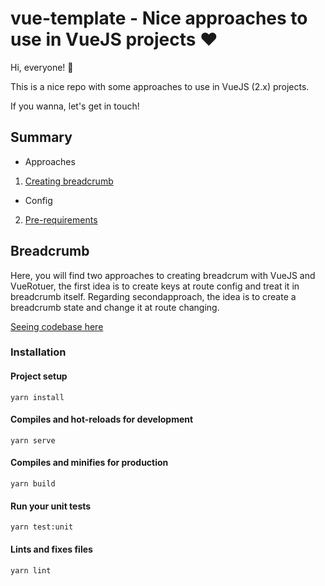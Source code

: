 # vue-template - Nice approaches to use in VueJS projects ❤️

Hi, everyone! 👋

This is a nice repo with some approaches to use in VueJS (2.x) projects.

If you wanna, let's get in touch! 

## Summary

- Approaches

1. [Creating breadcrumb](#Breadcrumb) 

- Config

2. [Pre-requirements](#Installation)

## Breadcrumb

Here, you will find two approaches to creating breadcrum with VueJS and VueRotuer, the first idea is to create keys at route config and treat it in breadcrumb itself. Regarding secondapproach, the idea is to create a breadcrumb state and change it at route changing.

[Seeing codebase here](https://github.com/open-ish/vue2-template/tree/feat/add-breadcrumb) 

### Installation

#### Project setup
```
yarn install
```

#### Compiles and hot-reloads for development
```
yarn serve
```

#### Compiles and minifies for production
```
yarn build
```

#### Run your unit tests
```
yarn test:unit
```

#### Lints and fixes files
```
yarn lint
```
